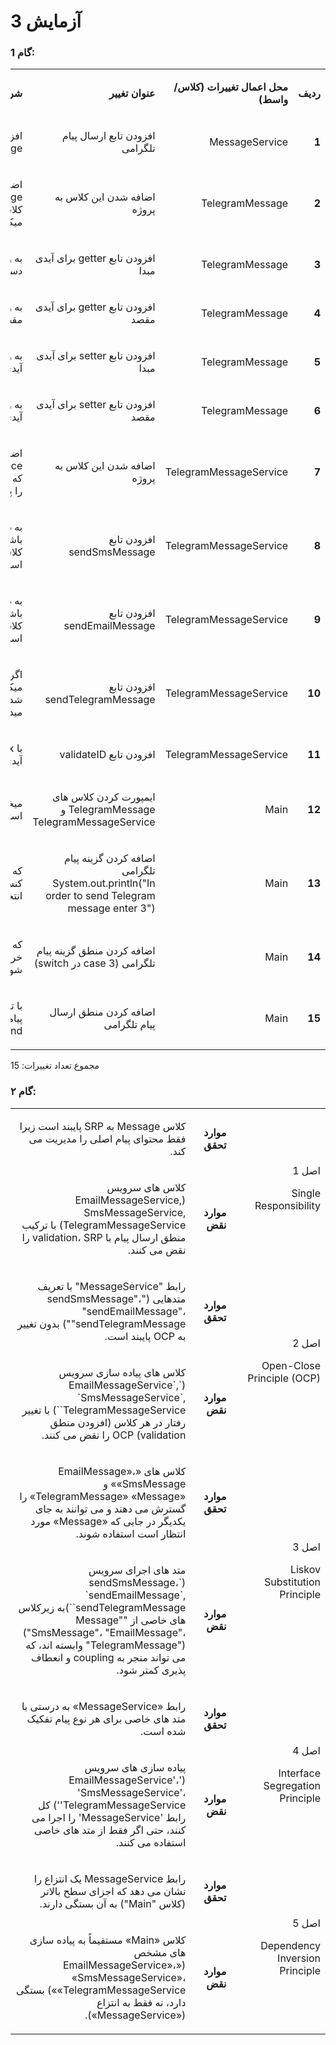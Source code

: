 # آزمایش 3
### گام 1:

<table dir='rtl'>
<tbody>
<tr>
<td width="64">
<p><strong>ردیف</strong></p>
</td>
<td width="198">
<p><strong>محل اعمال تغییرات (کلاس/واسط)</strong></p>
</td>
<td width="141">
<p><strong>عنوان تغییر</strong></p>
</td>
<td width="292">
<p><strong>شرحی کوتاه از تغییر</strong></p>
</td>
</tr>
  
<tr>
<td width="64">
<p><strong>1</strong></p>
</td>
<td width="198">
<p>MessageService</p>
</td>
<td width="141">
<p>افزودن تابع ارسال پیام تلگرامی</p>
</td>
<td width="292">
<p>افزودن یک تابع void با عنوان sendTelegramMessage</p>
</td>
</tr>

<tr>
<td width="64">
<p><strong>2</strong></p>
</td>
<td width="198">
<p>TelegramMessage</p>
</td>
<td width="141">
<p>اضافه شدن این کلاس به پروژه</p>
</td>
<td width="292">
<p>اضافه شدن کلاس TelegramMessage که از کلاس Message ارث بری میکند</p>
</td>
</tr>

<tr>
<td width="64">
<p><strong>3</strong></p>
</td>
<td width="198">
<p>TelegramMessage</p>
</td>
<td width="141">
<p>افزودن تابع getter برای آیدی مبدا </p>
</td>
<td width="292">
<p>به وسیله این تابع به آیدی مبدا دسترسی داریم</p>
</td>
</tr>

<tr>
<td width="64">
<p><strong>4</strong></p>
</td>
<td width="198">
<p>TelegramMessage</p>
</td>
<td width="141">
<p>افزودن تابع getter برای آیدی مقصد </p>
</td>
<td width="292">
<p>به وسیله این تابع به آیدی مقصد دسترسی داریم</p>
</td>
</tr>

<tr>
<td width="64">
<p><strong>5</strong></p>
</td>
<td width="198">
<p>TelegramMessage</p>
</td>
<td width="141">
<p>افزودن تابع setter برای آیدی مبدا</p>
</td>
<td width="292">
<p>به وسیله این تابع میتوانیم آیدی مبدا را مشخص کنیم</p>
</td>
</tr>

<tr>
<td width="64">
<p><strong>6</strong></p>
</td>
<td width="198">
<p>TelegramMessage</p>
</td>
<td width="141">
<p>افزودن تابع setter برای آیدی مقصد</p>
</td>
<td width="292">
<p>به وسیله این تابع میتوانیم آیدی مقصد را مشخص کنیم</p>
</td>
</tr>

<tr>
<td width="64">
<p><strong>7</strong></p>
</td>
<td width="198">
<p>TelegramMessageService</p>
</td>
<td width="141">
<p>اضافه شدن این کلاس به پروژه</p>
</td>
<td width="292">
<p>اضافه شدن کلاس TelegramMessageService که واسط MessageService را پیاده سازی میکند</p>
</td>
</tr>

<tr>
<td width="64">
<p><strong>8</strong></p>
</td>
<td width="198">
<p>TelegramMessageService</p>
</td>
<td width="141">
<p>افزودن تابع sendSmsMessage</p>
</td>
<td width="292">
<p>به دلیل وجود آن در واسط باید باشد اما چون کاربردی در این کلاس ندارد بدنه آن خالی است</p>
</td>
</tr>

<tr>
<td width="64">
<p><strong>9</strong></p>
</td>
<td width="198">
<p>TelegramMessageService</p>
</td>
<td width="141">
<p>افزودن تابع sendEmailMessage</p>
</td>
<td width="292">
<p>به دلیل وجود آن در واسط باید باشد اما چون کاربردی در این کلاس ندارد بدنه آن خالی است</p>
</td>
</tr>

<tr>
<td width="64">
<p><strong>10</strong></p>
</td>
<td width="198">
<p>TelegramMessageService</p>
</td>
<td width="141">
<p>افزودن تابع sendTelegramMessage</p>
</td>
<td width="292">
<p>اگر آیدی درست بود اعلام میکند که پیام تلگرامی ارسال شده، درغیر این صورت ارور میدهد که آیدی درست نیست</p>
</td>
</tr>

<tr>
<td width="64">
<p><strong>11</strong></p>
</td>
<td width="198">
<p>TelegramMessageService</p>
</td>
<td width="141">
<p>افزودن تابع validateID</p>
</td>
<td width="292">
<p>با regex چک میکند که فرمت آیدی درست باشد</p>
</td>
</tr>

<tr>
<td width="64">
<p><strong>12</strong></p>
</td>
<td width="198">
<p>Main</p>
</td>
<td width="141">
<p>ایمپورت کردن کلاس های TelegramMessage و TelegramMessageService</p>
</td>
<td width="292">
<p>میخواهیم بتوانیم از این کلاسها استفاده کنیم</p>
</td>
</tr>

<tr>
<td width="64">
<p><strong>13</strong></p>
</td>
<td width="198">
<p>Main</p>
</td>
<td width="141">
<p>اضافه کردن گزینه پیام تلگرامی System.out.println("In order to send Telegram message enter 3")</p>
</td>
<td width="292">
<p>که کاربر بتواند از طریق کنسول این گزینه را نیز انتخاب کند</p>
</td>
</tr>

<tr>
<td width="64">
<p><strong>14</strong></p>
</td>
<td width="198">
<p>Main</p>
</td>
<td width="141">
<p> اضافه کردن منطق گزینه پیام تلگرامی (case 3 در switch)</p>
</td>
<td width="292">
<p> که وقتی این گزینه انتخاب شد خروجی مربوطه نمایش داده شود</p>
</td>
</tr>

<tr>
<td width="64">
<p><strong>15</strong></p>
</td>
<td width="198">
<p>Main</p>
</td>
<td width="141">
<p>اضافه کردن منطق ارسال پیام تلگرامی</p>
</td>
<td width="292">
<p>با توجه به این که کاربر چه نوع پیامی را انتخاب کرده عملیات send 
 انجام میشود</p>
</td>
</tr>

</tbody>
</table>

مجموع تعداد تغییرات: 15

### گام ۲:
<table dir='rtl'>
<tbody>
<tr>
<td rowspan="2" width="240">
<p>اصل 1</p>
<p>Single Responsibility</p>
</td>
<td width="95">
<p><strong>موارد تحقق</strong></p>
</td>
<td width="454">
<p>کلاس Message به SRP پایبند است زیرا فقط محتوای پیام اصلی را مدیریت می کند.</p>
</td>
</tr>
<tr>
<td>
<p><strong>موارد نقض</strong></p>
</td>
<td>
<p>کلاس های سرویس (EmailMessageService, SmsMessageService, TelegramMessageService) با ترکیب منطق ارسال پیام با validation، SRP را نقض می کنند.</p>
</td>
</tr>
<tr>
<td rowspan="2">
<p>اصل 2</p>
<p>Open-Close Principle (OCP)</p>
</td>
<td>
<p><strong>موارد تحقق</strong></p>
</td>
<td>
<p>رابط "MessageService" با تعریف متدهایی ("sendSmsMessage"، "sendEmailMessage"، "sendTelegramMessage") بدون تغییر به OCP پایبند است.</p>
</td>
</tr>
<tr>
<td>
<p><strong>موارد نقض</strong></p>
</td>
<td>
<p>کلاس های پیاده سازی سرویس (`EmailMessageService`, `SmsMessageService`, `TelegramMessageService`) با تغییر رفتار در هر کلاس (افزودن منطق validation) OCP را نقض می کنند.</p>
</td>
</tr>
<tr>
<td rowspan="2">
<p>اصل 3</p>
<p>Liskov Substitution Principle</p>
</td>
<td>
<p><strong>موارد تحقق</strong></p>
</td>
<td>
<p>کلاس های «EmailMessage»، «SmsMessage» و «TelegramMessage» «Message» را گسترش می دهند و می توانند به جای یکدیگر در جایی که «Message» مورد انتظار است استفاده شوند.</p>
</td>
</tr>
<tr>
<td>
<p><strong>موارد نقض</strong></p>
</td>
<td>
<p>متد های اجرای سرویس (`sendSmsMessage، `sendEmailMessage`, `sendTelegramMessage`)به زیرکلاس های خاصی از "Message" ("SmsMessage"، "EmailMessage"، "TelegramMessage") وابسته اند، که می تواند منجر به coupling و انعطاف پذیری کمتر شود.</p>
</td>
</tr>
<tr>
<td rowspan="2">
<p>اصل 4</p>
<p>Interface Segregation Principle</p>
</td>
<td>
<p><strong>موارد تحقق</strong></p>
</td>
<td>
<p>رابط «MessageService» به درستی با متد های خاصی برای هر نوع پیام تفکیک شده است.</p>
</td>
</tr>
<tr>
<td>
<p><strong>موارد نقض</strong></p>
</td>
<td>
<p>پیاده سازی های سرویس ('EmailMessageService'، 'SmsMessageService'، 'TelegramMessageService') کل رابط 'MessageService' را اجرا می کنند، حتی اگر فقط از متد های خاصی استفاده می کنند.</p>
</td>
</tr>
<tr>
<td rowspan="2">
<p>اصل 5</p>
<p>Dependency Inversion Principle</p>
</td>
<td>
<p><strong>موارد تحقق</strong></p>
</td>
<td>
<p>رابط MessageService یک انتزاع را نشان می دهد که اجزای سطح بالاتر (کلاس "Main") به آن بستگی دارند.</p>
</td>
</tr>
<tr>
<td>
<p><strong>موارد نقض</strong></p>
</td>
<td>
<p>کلاس «Main» مستقیماً به پیاده سازی های مشخص («EmailMessageService»، «SmsMessageService»، «TelegramMessageService») بستگی دارد، نه فقط به انتزاع («MessageService»).</p>
</td>
</tr>
</tbody>
</table>

